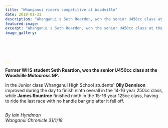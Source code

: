 ```yaml
---
title: "Whanganui riders competitive at Woodville"
date: 2018-01-31
description: "Whanganui's Seth Reardon, won the senior U450cc class at the Woodville Motocross GP..."
featured-image: 
excerpt: "Whanganui's Seth Reardon, won the senior U450cc class at the Woodville Motocross GP."
image_gallery:
	
	
	
	
	
---
```


<p><strong>Former WHS student Seth Reardon, won the senior U450cc class at the Woodville Motocross GP.</strong></p>
<p>In the Junior class Whanganui High School students'&nbsp;<strong>Olly Dennison</strong> improved during the day to finish ninth overall in the 14-16 year 250cc class, while <strong>James Rountree</strong> finished ninth in the 15-16 year 125cc class, having to ride the last race with no handle bar grip after it fell off.</p>
<p><img src="/uploads/5a8cc150b8d39a749900008a/woodville-seth-reardon-with-heading-31-jan.PNG" alt="" /></p>
<p><em>By Iain Hyndman</em><br /><em>Wanganui Chronicle 31/1/18</em></p>

